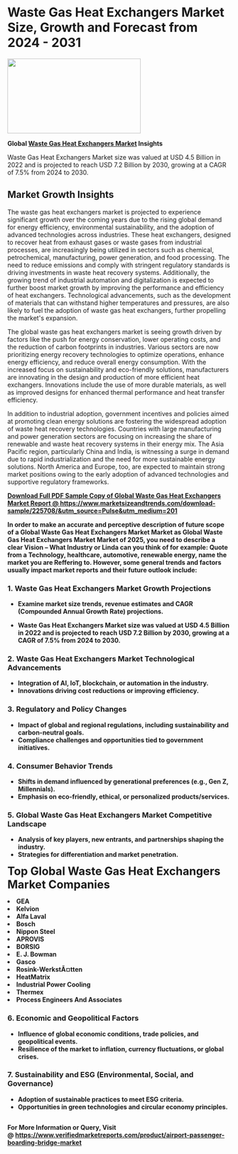 <H1>Waste Gas Heat Exchangers Market Size, Growth and Forecast from 2024 - 2031</H1><img class="aligncenter size-medium wp-image-584254" src="https://thirdeyenews.in/wp-content/uploads/2024/09/Global-Market-Research-300x168.jpeg" alt="" width="300" height="168" /><p><strong>Global&nbsp;<a href="https://www.marketsizeandtrends.com/download-sample/225708/&amp;utm_source=Pulse&amp;utm_medium=201">Waste Gas Heat Exchangers Market</a> Insights</strong></p><p>Waste Gas Heat Exchangers Market size was valued at USD 4.5 Billion in 2022 and is projected to reach USD 7.2 Billion by 2030, growing at a CAGR of 7.5% from 2024 to 2030.</p><p><h2>Market Growth Insights</h2> <p>The waste gas heat exchangers market is projected to experience significant growth over the coming years due to the rising global demand for energy efficiency, environmental sustainability, and the adoption of advanced technologies across industries. These heat exchangers, designed to recover heat from exhaust gases or waste gases from industrial processes, are increasingly being utilized in sectors such as chemical, petrochemical, manufacturing, power generation, and food processing. The need to reduce emissions and comply with stringent regulatory standards is driving investments in waste heat recovery systems. Additionally, the growing trend of industrial automation and digitalization is expected to further boost market growth by improving the performance and efficiency of heat exchangers. Technological advancements, such as the development of materials that can withstand higher temperatures and pressures, are also likely to fuel the adoption of waste gas heat exchangers, further propelling the market's expansion.</p> <p><strong><a href="#"></a></strong></p> <p>The global waste gas heat exchangers market is seeing growth driven by factors like the push for energy conservation, lower operating costs, and the reduction of carbon footprints in industries. Various sectors are now prioritizing energy recovery technologies to optimize operations, enhance energy efficiency, and reduce overall energy consumption. With the increased focus on sustainability and eco-friendly solutions, manufacturers are innovating in the design and production of more efficient heat exchangers. Innovations include the use of more durable materials, as well as improved designs for enhanced thermal performance and heat transfer efficiency.</p> <p>In addition to industrial adoption, government incentives and policies aimed at promoting clean energy solutions are fostering the widespread adoption of waste heat recovery technologies. Countries with large manufacturing and power generation sectors are focusing on increasing the share of renewable and waste heat recovery systems in their energy mix. The Asia Pacific region, particularly China and India, is witnessing a surge in demand due to rapid industrialization and the need for more sustainable energy solutions. North America and Europe, too, are expected to maintain strong market positions owing to the early adoption of advanced technologies and supportive regulatory frameworks.</p> <p><strong><a href="#"></p><p><span class=""><strong>Download Full PDF Sample Copy of Global Waste Gas Heat Exchangers Market Report</strong> @ <a href="https://www.marketsizeandtrends.com/download-sample/225708/&amp;utm_source=Pulse&amp;utm_medium=201" target="_blank">https://www.marketsizeandtrends.com/download-sample/225708/&amp;utm_source=Pulse&amp;utm_medium=201</a></span></p><p>In order to make an accurate and perceptive description of future scope of a Global&nbsp;Waste Gas Heat Exchangers Market Market as Global&nbsp;Waste Gas Heat Exchangers Market Market of 2025, you need to describe a clear Vision &ndash; What Industry or Linda can you think of for example: Quote from a Technology, healthcare, automotive, renewable energy, name the market you are Reffering to. However, some general trends and factors usually impact market reports and their future outlook include:</p><h3>1.&nbsp;<strong>Waste Gas Heat Exchangers Market Growth Projections</strong></h3><ul><li>Examine market size trends, revenue estimates and CAGR (Compounded Annual Growth Rate) projections.</li><li><p>Waste Gas Heat Exchangers Market size was valued at USD 4.5 Billion in 2022 and is projected to reach USD 7.2 Billion by 2030, growing at a CAGR of 7.5% from 2024 to 2030.</p></li></ul><h3>2.&nbsp;<strong>Waste Gas Heat Exchangers Market Technological Advancements</strong></h3><ul><li>Integration of AI, IoT, blockchain, or automation in the industry.</li><li>Innovations driving cost reductions or improving efficiency.</li></ul><h3>3.&nbsp;<strong>Regulatory and Policy Changes</strong></h3><ul><li>Impact of global and regional regulations, including sustainability and carbon-neutral goals.</li><li>Compliance challenges and opportunities tied to government initiatives.</li></ul><h3>4.&nbsp;<strong>Consumer Behavior Trends</strong></h3><ul><li>Shifts in demand influenced by generational preferences (e.g., Gen Z, Millennials).</li><li>Emphasis on eco-friendly, ethical, or personalized products/services.</li></ul><h3>5.&nbsp;<strong>Global Waste Gas Heat Exchangers Market Competitive Landscape</strong></h3><ul><li>Analysis of key players, new entrants, and partnerships shaping the industry.</li><li>Strategies for differentiation and market penetration.</li></ul><p data-pm-slice="1 1 []"><span style="color: inherit; font-family: inherit; font-size: 25px;">Top Global Waste Gas Heat Exchangers Market Companies</span></p><div class="" data-test-id=""><p><li>GEA</li><li> Kelvion</li><li> Alfa Laval</li><li> Bosch</li><li> Nippon Steel</li><li> APROVIS</li><li> BORSIG</li><li> E. J. Bowman</li><li> Gasco</li><li> Rosink-WerkstÃ¤tten</li><li> HeatMatrix</li><li> Industrial Power Cooling</li><li> Thermex</li><li> Process Engineers And Associates</li></p></div><h3>6.&nbsp;<strong>Economic and Geopolitical Factors</strong></h3><ul><li>Influence of global economic conditions, trade policies, and geopolitical events.</li><li>Resilience of the market to inflation, currency fluctuations, or global crises.</li></ul><h3>7.&nbsp;<strong>Sustainability and ESG (Environmental, Social, and Governance)</strong></h3><ul><li>Adoption of sustainable practices to meet ESG criteria.</li><li>Opportunities in green technologies and circular economy principles.</li></ul><h2><strong style="font-size: 14px;">For More Information or Query, Visit @&nbsp;</strong><a style="background-color: #ffffff; font-size: 14px;" href="https://www.marketsizeandtrends.com/report/waste-gas-heat-exchangers-market/" target="_blank">https://www.verifiedmarketreports.com/product/airport-passenger-boarding-bridge-market</a></h2>
